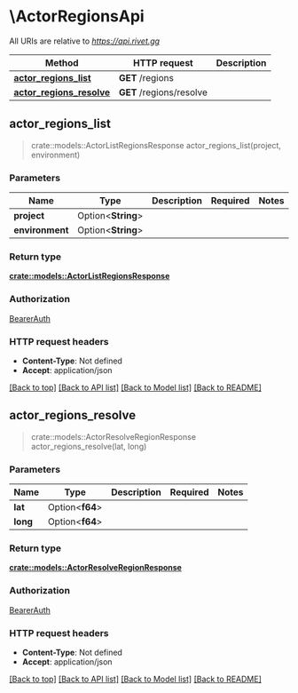 # \ActorRegionsApi

All URIs are relative to *https://api.rivet.gg*

Method | HTTP request | Description
------------- | ------------- | -------------
[**actor_regions_list**](ActorRegionsApi.md#actor_regions_list) | **GET** /regions | 
[**actor_regions_resolve**](ActorRegionsApi.md#actor_regions_resolve) | **GET** /regions/resolve | 



## actor_regions_list

> crate::models::ActorListRegionsResponse actor_regions_list(project, environment)


### Parameters


Name | Type | Description  | Required | Notes
------------- | ------------- | ------------- | ------------- | -------------
**project** | Option<**String**> |  |  |
**environment** | Option<**String**> |  |  |

### Return type

[**crate::models::ActorListRegionsResponse**](ActorListRegionsResponse.md)

### Authorization

[BearerAuth](../README.md#BearerAuth)

### HTTP request headers

- **Content-Type**: Not defined
- **Accept**: application/json

[[Back to top]](#) [[Back to API list]](../README.md#documentation-for-api-endpoints) [[Back to Model list]](../README.md#documentation-for-models) [[Back to README]](../README.md)


## actor_regions_resolve

> crate::models::ActorResolveRegionResponse actor_regions_resolve(lat, long)


### Parameters


Name | Type | Description  | Required | Notes
------------- | ------------- | ------------- | ------------- | -------------
**lat** | Option<**f64**> |  |  |
**long** | Option<**f64**> |  |  |

### Return type

[**crate::models::ActorResolveRegionResponse**](ActorResolveRegionResponse.md)

### Authorization

[BearerAuth](../README.md#BearerAuth)

### HTTP request headers

- **Content-Type**: Not defined
- **Accept**: application/json

[[Back to top]](#) [[Back to API list]](../README.md#documentation-for-api-endpoints) [[Back to Model list]](../README.md#documentation-for-models) [[Back to README]](../README.md)


